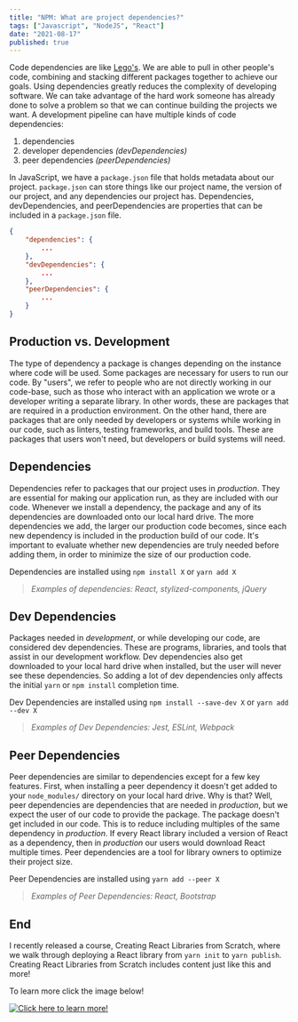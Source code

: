 ```yaml
---
title: "NPM: What are project dependencies?"
tags: ["Javascript", "NodeJS", "React"]
date: "2021-08-17"
published: true
---
```


<!-- What are dependencies -->

Code dependencies are like [Lego's](https://www.lego.com/en-us). We are able to pull in other people's code, combining and stacking different packages together to achieve our goals. Using dependencies greatly reduces the complexity of developing software. We can take advantage of the hard work someone has already done to solve a problem so that we can continue building the projects we want. A development pipeline can have multiple kinds of code dependencies:

<!-- npm's different types -->

1. dependencies
2. developer dependencies _(devDependencies)_
3. peer dependencies _(peerDependencies)_

<!-- package.json relation to dependencies -->

In JavaScript, we have a `package.json` file that holds metadata about our project. `package.json` can store things like our project name, the version of our project, and any dependencies our project has. Dependencies, devDependencies, and peerDependencies are properties that can be included in a `package.json` file.

```json
{
    "dependencies": {
        ...
    },
    "devDependencies": {
        ...
    },
    "peerDependencies": {
        ...
    }
}
```

<!-- production vs. development -->

## Production vs. Development

The type of dependency a package is changes depending on the instance where code will be used. Some packages are necessary for users to run our code. By "users", we refer to people who are not directly working in our code-base, such as those who interact with an application we wrote or a developer writing a separate library. In other words, these are packages that are required in a production environment. On the other hand, there are packages that are only needed by developers or systems while working in our code, such as linters, testing frameworks, and build tools. These are packages that users won't need, but developers or build systems will need.

<!-- dependencies -->

## Dependencies

Dependencies refer to packages that our project uses in _production_. They are essential for making our application run, as they are included with our code. Whenever we install a dependency, the package and any of its dependencies are downloaded onto our local hard drive. The more dependencies we add, the larger our production code becomes, since each new dependency is included in the production build of our code. It's important to evaluate whether new dependencies are truly needed before adding them, in order to minimize the size of our production code.

Dependencies are installed using `npm install X` or `yarn add X`

> _Examples of dependencies: React, stylized-components, jQuery_

<!-- devDependencies -->

## Dev Dependencies

Packages needed in _development_, or while developing our code, are considered dev dependencies. These are programs, libraries, and tools that assist in our development workflow. Dev dependencies also get downloaded to your local hard drive when installed, but the user will never see these dependencies. So adding a lot of dev dependencies only affects the initial `yarn` or `npm install` completion time.

Dev Dependencies are installed using `npm install --save-dev X` or `yarn add --dev X`

> _Examples of Dev Dependencies: Jest, ESLint, Webpack_

<!-- peerDependencies -->

## Peer Dependencies

Peer dependencies are similar to dependencies except for a few key features. First, when installing a peer dependency it doesn't get added to your `node_modules/` directory on your local hard drive. Why is that? Well, peer dependencies are dependencies that are needed in _production_, but we expect the user of our code to provide the package. The package doesn't get included in our code. This is to reduce including multiples of the same dependency in _production_. If every React library included a version of React as a dependency, then in _production_ our users would download React multiple times. Peer dependencies are a tool for library owners to optimize their project size.

Peer Dependencies are installed using `yarn add --peer X`

> _Examples of Peer Dependencies: React, Bootstrap_

<!-- End -->

## End

<!-- PROMO -->

I recently released a course, Creating React Libraries from Scratch, where we walk through deploying a React library from `yarn init` to `yarn publish`. Creating React Libraries from Scratch includes content just like this and more!

To learn more click the image below!

[![Click here to learn more!](/images/create-react-libraries-card.png)](https://www.newline.co/courses/creating-react-libraries-from-scratch)
